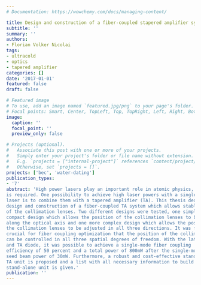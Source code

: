 ```yaml
---
# Documentation: https://wowchemy.com/docs/managing-content/

title: Design and construction of a fiber-coupled stapered amplifier system
subtitle: ''
summary: ''
authors:
- Florian Volker Nicolai
tags:
- ultracold
- optics
- tapered amplifier
categories: []
date: '2017-01-01'
featured: false
draft: false

# Featured image
# To use, add an image named `featured.jpg/png` to your page's folder.
# Focal points: Smart, Center, TopLeft, Top, TopRight, Left, Right, BottomLeft, Bottom, BottomRight.
image:
  caption: ''
  focal_point: ''
  preview_only: false

# Projects (optional).
#   Associate this post with one or more of your projects.
#   Simply enter your project's folder or file name without extension.
#   E.g. `projects = ["internal-project"]` references `content/project/deep-learning/index.md`.
#   Otherwise, set `projects = []`.
projects: ['bec', 'water-dating']
publication_types:
- '7'
abstract: 'High power lasers play an important role in atomic physics, where laser cooling
is required. One possibility to achieve high laser powers with a single-mode diode
laser is to combine them with a tapered amplifier (TA). This thesis deals with the
design and construction of a fiber-coupled TA system which allows stable adjustment
of the collimation lenses. Two different designs were tested, one simple and
compact design which allows the position of the collimation lenses to be adjusted
along the optical axis and one more complex design which allows the position of
the collimation lenses to be adjusted in all three directions. It was found to be
crucial for fiber coupling optimization that the position of the collimation lenses
can be controlled in all three spatial degrees of freedom. With the latter design
and TA diode, it was possible to achieve a single-mode fiber coupling
efficiency of 50 percent and a total power of 800mW after the single-mode fiber for a
seed beam power of 30mW. Furthermore, a robust and cost-effective stand-alone
TA unit is proposed and a list with all necessary information to build up such a
stand-alone unit is given.'
publication: ''
---
```

